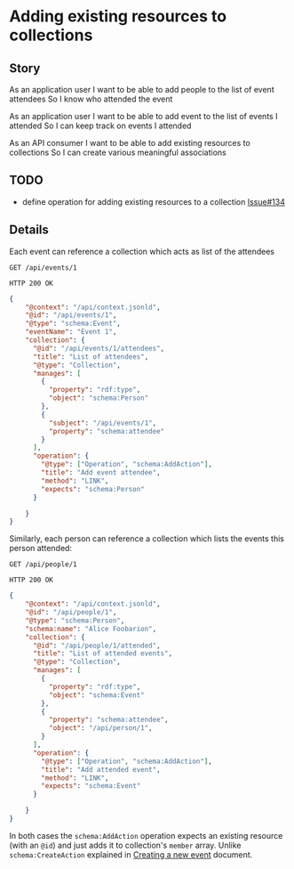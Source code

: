 # Adding existing resources to collections

## Story

As an application user
I want to be able to add people to the list of event attendees
So I know who attended the event

As an application user
I want to be able to add event to the list of events I attended
So I can keep track on events I attended

As an API consumer
I want to be able to add existing resources to collections
So I can create various meaningful associations


## TODO

* define operation for adding existing resources to a collection [Issue#134](https://github.com/HydraCG/Specifications/issues/134)


## Details

Each event can reference a collection which acts as list of the attendees

```http
GET /api/events/1
```

```http
HTTP 200 OK
```

```json
{
    "@context": "/api/context.jsonld",
    "@id": "/api/events/1",
    "@type": "schema:Event",
    "eventName": "Event 1",
    "collection": {
      "@id": "/api/events/1/attendees",
      "title": "List of attendees",
      "@type": "Collection",
      "manages": [
        {
          "property": "rdf:type",
          "object": "schema:Person"
        },
        {
          "subject": "/api/events/1",
          "property": "schema:attendee"
        }
      ],
      "operation": {
        "@type": ["Operation", "schema:AddAction"],
        "title": "Add event attendee",
        "method": "LINK",
        "expects": "schema:Person"
      }

    }
}
```

Similarly, each person can reference a collection which lists the events this person attended:

```http
GET /api/people/1
```

```http
HTTP 200 OK
```

```json
{
    "@context": "/api/context.jsonld",
    "@id": "/api/people/1",
    "@type": "schema:Person",
    "schema:name": "Alice Foobarion",
    "collection": {
      "@id": "/api/people/1/attended",
      "title": "List of attended events",
      "@type": "Collection",
      "manages": [
        {
          "property": "rdf:type",
          "object": "schema:Event"
        },
        {
          "property": "schema:attendee",
          "object": "/api/person/1",
        }
      ],
      "operation": {
        "@type": ["Operation", "schema:AddAction"],
        "title": "Add attended event",
        "method": "LINK",
        "expects": "schema:Event"
      }

    }
}
```

In both cases the `schema:AddAction` operation expects an existing resource
(with an `@id`) and just adds it to collection's `member` array. Unlike
`schema:CreateAction` explained in
[Creating a new event](./5.creating-new-event.md) document.
